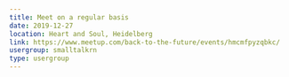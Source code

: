 ```yaml
---
title: Meet on a regular basis
date: 2019-12-27
location: Heart and Soul, Heidelberg
link: https://www.meetup.com/back-to-the-future/events/hmcmfpyzqbkc/
usergroup: smalltalkrn
type: usergroup
---
```

